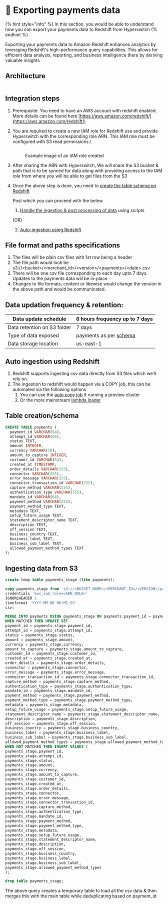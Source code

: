 # 🔢 Exporting payments data

{% hint style="info" %}
In this section, you would be able to understand how you can export your payments data to Redshift from Hyperswitch
{% endhint %}

Exporting your payments data to Amazon Redshift enhances analytics by leveraging Redshift's high-performance query capabilities. This allows for efficient data analysis, reporting, and business intelligence there by deriving valuable insights

## Architecture

<figure><img src="https://lh7-us.googleusercontent.com/WzE4ZW_U-xsElfE6iZ0f5tu4Br-2gyGF9AakdL0RervgWtWE_myxps_Z1EEQySF8xcAME5h4UNogQOcJVo0AOn_pMXeSsNOiaPEGyn89v-MmgONxoEqAAPue7tm1bOrV9P9tHF1nuGrJQMEdgAnUF8g" alt=""><figcaption></figcaption></figure>

## Integration steps

1. &#x20;Prerequisite: You need to have an AWS account with redshift enabled. More details can be found here [https://aws.amazon.com/redshift/](https://aws.amazon.com/redshift/)
2.  You are required to create a new IAM role for Redshift use and provide Hyperswitch with the corresponding role ARN. This IAM role must be configured with S3 read permissions.\


    <figure><img src="https://lh7-us.googleusercontent.com/r4vnr22w42Pz2k5V7O7TsVBrlVhDrfjYveoH-CWMnJW9XNR95k0XmJBlC9Q7lb1mpJa7aFyf9fRDDf6SHBoSLs-BP-TriQfwG57j3XhsdeJEW417zi0UO2069oDcxPEdzifYm_alen5GJsCGWhYOL2g" alt=""><figcaption><p>Example image of an IAM role created</p></figcaption></figure>
3. After sharing the ARN with Hyperswitch, We will share the S3 bucket & path that is to be synced for data along with providing access to the IAM role from where you will be able to get files from the S3
4.  Once the above step is done, you need to [create the table schema on Redshift](https://app.gitbook.com/o/JKqEWJaaVJcFy28N5Z3d/s/kf7BGdsPkCw9nalhAIlE/\~/changes/504/features/account-management/exporting-payments-data#table-creation-schema)

    Post which you can proceed with the below

    1. [Handle the ingestion & post processing of data](https://app.gitbook.com/o/JKqEWJaaVJcFy28N5Z3d/s/kf7BGdsPkCw9nalhAIlE/\~/changes/504/features/account-management/exporting-payments-data#ingesting-data-from-s3) using scripts

    (OR)

    2. [Auto-ingestion using Redshift](https://app.gitbook.com/o/JKqEWJaaVJcFy28N5Z3d/s/kf7BGdsPkCw9nalhAIlE/\~/changes/504/features/account-management/exporting-payments-data#auto-ingestion-using-redshift)

## File format and paths specifications

1. The files will be plain csv files with 1st row being a header
2. The file path would look be s3://\<bucket>/\<merchant\_id>/\<version>/\<payments>/\<date>.csv
3. There will be one csv file corresponding to each day upto 7 days. Updates to the payments data will be in-place
4. Changes to file formats, content or likewise would change the version in the above path and would be communicated.

## Data updation frequency & retention:

| Data update schedule        | 6 hours frequency up to 7 days                                                                                                                                                           |
| --------------------------- | ---------------------------------------------------------------------------------------------------------------------------------------------------------------------------------------- |
| Data retention on S3 folder | 7 days                                                                                                                                                                                   |
| Type of data exposed        | payments as per [schema](https://app.gitbook.com/o/JKqEWJaaVJcFy28N5Z3d/s/kf7BGdsPkCw9nalhAIlE/\~/changes/504/features/account-management/exporting-payments-data#table-creation-schema) |
| Data storage location       | us-east-1                                                                                                                                                                                |

## Auto ingestion using Redshift

1. Redshift supports ingesting csv data directly from S3 files which we’ll rely on.
2. The ingestion to redshift would happen via a COPY job, this can be automated via the following options
   1. You can use the [auto copy job](https://docs.aws.amazon.com/redshift/latest/dg/loading-data-copy-job.html) if running a preview cluster
   2. Or the more mainstream [lambda loader](https://github.com/awslabs/aws-lambda-redshift-loader)

## Table creation/schema

```sql
CREATE TABLE payments (
  payment_id VARCHAR(64),
  attempt_id VARCHAR(64),
  status TEXT,
  amount INTEGER,
  currency VARCHAR(10),
  amount_to_capture INTEGER,
  customer_id VARCHAR(64),
  created_at TIMESTAMP,
  order_details VARCHAR(255),
  connector VARCHAR(255),
  error_message VARCHAR(255),
  connector_transaction_id VARCHAR(255),
  capture_method VARCHAR(255),
  authentication_type VARCHAR(255),
  mandate_id VARCHAR(64),
  payment_method VARCHAR(255),
  payment_method_type TEXT,
  metadata TEXT,
  setup_future_usage TEXT,
  statement_descriptor_name TEXT,
  description TEXT,
  off_session TEXT,
  business_country TEXT,
  business_label TEXT,
  business_sub_label TEXT,
  allowed_payment_method_types TEXT
);

```

## Ingesting data from S3

```sql
create temp table payments_stage (like payments);

copy payments_stage from 's3://<BUCKET_NAME>/<MERCHANT_ID>/<VERSION>/payments' 
credentials 'aws_iam_role=<ARN_ROLE>'
IGNOREHEADER 1
timeformat 'YYYY-MM-DD HH:MI:SS'
csv;

MERGE INTO payments USING payments_stage ON payments.payment_id = payments_stage.payment_id
WHEN MATCHED THEN UPDATE SET
payment_id = payments_stage.payment_id,
attempt_id = payments_stage.attempt_id,
status = payments_stage.status,
amount = payments_stage.amount,
currency = payments_stage.currency,
amount_to_capture = payments_stage.amount_to_capture,
customer_id = payments_stage.customer_id,
created_at = payments_stage.created_at,
order_details = payments_stage.order_details,
connector = payments_stage.connector,
error_message = payments_stage.error_message,
connector_transaction_id = payments_stage.connector_transaction_id,
capture_method = payments_stage.capture_method,
authentication_type = payments_stage.authentication_type,
mandate_id = payments_stage.mandate_id,
payment_method = payments_stage.payment_method,
payment_method_type = payments_stage.payment_method_type,
metadata = payments_stage.metadata,
setup_future_usage = payments_stage.setup_future_usage,
statement_descriptor_name = payments_stage.statement_descriptor_name,
description = payments_stage.description,
off_session = payments_stage.off_session,
business_country = payments_stage.business_country,
business_label = payments_stage.business_label,
business_sub_label = payments_stage.business_sub_label,
allowed_payment_method_types = payments_stage.allowed_payment_method_types
WHEN NOT MATCHED THEN INSERT VALUES (
payments_stage.payment_id,
payments_stage.attempt_id,
payments_stage.status,
payments_stage.amount,
payments_stage.currency,
payments_stage.amount_to_capture,
payments_stage.customer_id,
payments_stage.created_at,
payments_stage.order_details,
payments_stage.connector,
payments_stage.error_message,
payments_stage.connector_transaction_id,
payments_stage.capture_method,
payments_stage.authentication_type,
payments_stage.mandate_id,
payments_stage.payment_method,
payments_stage.payment_method_type,
payments_stage.metadata,
payments_stage.setup_future_usage,
payments_stage.statement_descriptor_name,
payments_stage.description,
payments_stage.off_session,
payments_stage.business_country,
payments_stage.business_label,
payments_stage.business_sub_label,
payments_stage.allowed_payment_method_types
);

drop table payments_stage;
```

The above query creates a temporary table to load all the csv data & then merges this with the main table while deduplicating based on payment\_id
